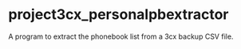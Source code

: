 # project3cx_personalpbextractor
A program to extract the phonebook list from a 3cx backup CSV file.
